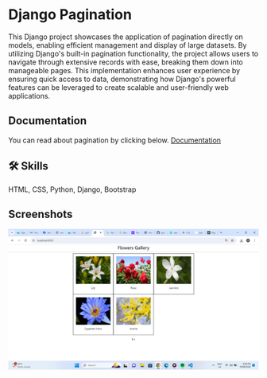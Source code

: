 
# Django Pagination

This Django project showcases the application of pagination directly on models, enabling efficient management and display of large datasets. By utilizing Django's built-in pagination functionality, the project allows users to navigate through extensive records with ease, breaking them down into manageable pages. This implementation enhances user experience by ensuring quick access to data, demonstrating how Django's powerful features can be leveraged to create scalable and user-friendly web applications.


## Documentation

You can read about pagination by clicking below.
[Documentation](https://docs.djangoproject.com/en/5.0/topics/pagination/)


## 🛠 Skills
HTML, CSS, Python, Django, Bootstrap


## Screenshots

<img src="pagination-ss.png">

